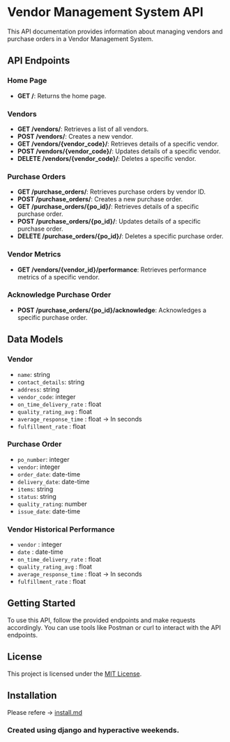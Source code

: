 # Vendor Management System API

This API documentation provides information about managing vendors and purchase orders in a Vendor Management System.

## API Endpoints

### Home Page

- **GET /**: Returns the home page.

### Vendors

- **GET /vendors/**: Retrieves a list of all vendors.
- **POST /vendors/**: Creates a new vendor.
- **GET /vendors/{vendor_code}/**: Retrieves details of a specific vendor.
- **POST /vendors/{vendor_code}/**: Updates details of a specific vendor.
- **DELETE /vendors/{vendor_code}/**: Deletes a specific vendor.

### Purchase Orders

- **GET /purchase_orders/**: Retrieves purchase orders by vendor ID.
- **POST /purchase_orders/**: Creates a new purchase order.
- **GET /purchase_orders/{po_id}/**: Retrieves details of a specific purchase order.
- **POST /purchase_orders/{po_id}/**: Updates details of a specific purchase order.
- **DELETE /purchase_orders/{po_id}/**: Deletes a specific purchase order.

### Vendor Metrics

- **GET /vendors/{vendor_id}/performance**: Retrieves performance metrics of a specific vendor.

### Acknowledge Purchase Order

- **POST /purchase_orders/{po_id}/acknowledge**: Acknowledges a specific purchase order.

## Data Models

### Vendor

- `name`: string
- `contact_details`: string
- `address`: string
- `vendor_code`: integer
- `on_time_delivery_rate` : float
- `quality_rating_avg` : float
- `average_response_time` : float -> In seconds
- `fulfillment_rate` : float

### Purchase Order

- `po_number`: integer
- `vendor`: integer
- `order_date`: date-time
- `delivery_date`: date-time
- `items`: string
- `status`: string
- `quality_rating`: number
- `issue_date`: date-time

### Vendor Historical Performance 

- `vendor` : integer
- `date` : date-time
- `on_time_delivery_rate` : float
- `quality_rating_avg` : float
- `average_response_time` : float -> In seconds
- `fulfillment_rate` : float

## Getting Started

To use this API, follow the provided endpoints and make requests accordingly. You can use tools like Postman or curl to interact with the API endpoints.

## License

This project is licensed under the [MIT License](LICENSE).

## Installation

Please refere -> [install.md](https://github.com/sagnik1511/VenMS-django/blob/main/installation.md)


### Created using django and hyperactive weekends.
